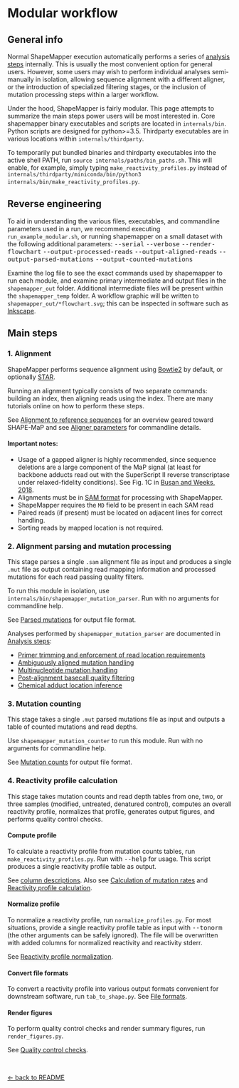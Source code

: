 <!---
NOTE:
If you're reading this, instead try opening README.html in a web browser 
or view this file from within the github repository website.

This is a github-flavored markdown file not meant to be easily readable.
-->

Modular workflow
================

General info
------------

Normal ShapeMapper execution automatically performs a series of
[analysis steps](analysis_steps.md) internally. This is usually the
most convenient option for general users. However, some users may wish
to perform individual analyses semi-manually in isolation,
allowing sequence alignment with a different aligner,
or the introduction of specialized filtering stages, or the inclusion of mutation
processing steps within a larger workflow.

Under the hood, ShapeMapper is fairly modular. This page attempts
to summarize the main steps power users will be most interested in.
Core shapemapper binary executables and scripts are located in `internals/bin`.
Python scripts are designed for python>=3.5. Thirdparty executables are in various
locations within `internals/thirdparty`.

To temporarily put bundled binaries and thirdparty executables
into the active shell PATH, run `source internals/paths/bin_paths.sh`. This
will enable, for example, simply typing `make_reactivity_profiles.py` instead of
`internals/thirdparty/miniconda/bin/python3 internals/bin/make_reactivity_profiles.py`.


Reverse engineering
-------------------

To aid in understanding the various files, executables, and commandline
parameters used in a run, we recommend executing `run_example_modular.sh`, or
running shapemapper on a small dataset with the following additional parameters:
<kbd>--serial</kbd>
<kbd>--verbose</kbd>
<kbd>--render-flowchart</kbd>
<kbd>--output-processed-reads</kbd>
<kbd>--output-aligned-reads</kbd>
<kbd>--output-parsed-mutations</kbd>
<kbd>--output-counted-mutations</kbd>

Examine the log file to see the exact commands used by shapemapper to run
each module, and examine primary intermediate and output files in the `shapemapper_out`
folder. Additional intermediate files will be present within the
`shapemapper_temp` folder. A workflow graphic will be written to `shapemapper_out/*flowchart.svg`;
this can be inspected in software such as [Inkscape](https://inkscape.org/).

Main steps
----------

### 1. Alignment

ShapeMapper performs sequence alignment using
[Bowtie2](http://bowtie-bio.sourceforge.net/bowtie2/index.shtml)
by default, or optionally
[STAR](https://github.com/alexdobin/STAR).

Running an alignment typically consists of two separate commands: building an index,
then aligning reads using the index. There are many tutorials online on how to
perform these steps.

See [Alignment to reference sequences](analysis_steps.md#alignment-to-reference-sequences)
for an overview geared toward SHAPE-MaP and see [Aligner parameters](analysis_steps.md#aligner-parameters)
for commandline details.

#### Important notes:

- Usage of a gapped aligner is highly recommended, since sequence deletions are
  a large component of the MaP signal (at least for backbone adducts read out with
  the SuperScript II reverse transcriptase under relaxed-fidelity conditions). See
  Fig. 1C in [Busan and Weeks, 2018](http://rnajournal.cshlp.org/content/early/2017/11/07/rna.061945.117).
- Alignments must be in [SAM format](https://github.com/samtools/hts-specs/raw/master/SAMv1.pdf)
  for processing with ShapeMapper.
- ShapeMapper requires the `MD` field to be present in each SAM read
- Paired reads (if present) must be located on adjacent lines for correct handling.
- Sorting reads by mapped location is not required.

### 2. Alignment parsing and mutation processing

This stage parses a single `.sam` alignment file as input and produces a single `.mut` file as output containing
read mapping information and processed mutations for each read passing quality filters.

To run this module in isolation, use `internals/bin/shapemapper_mutation_parser`. Run with
no arguments for commandline help.

See [Parsed mutations](file_formats.md#parsed-mutations) for output file format.

Analyses performed by `shapemapper_mutation_parser` are documented in
[Analysis steps](analysis_steps.md#analysis-steps):

- [Primer trimming and enforcement of read location requirements](analysis_steps.md#primer-trimming-and-enforcement-of-read-location-requirements)
- [Ambiguously aligned mutation handling](analysis_steps.md#ambiguously-aligned-mutation-handling)
- [Multinucleotide mutation handling](analysis_steps.md#multinucleotide-mutation-handling)
- [Post-alignment basecall quality filtering](analysis_steps.md#post-alignment-basecall-quality-filtering)
- [Chemical adduct location inference](analysis_steps.md#chemical-adduct-location-inference)

### 3. Mutation counting

This stage takes a single `.mut` parsed mutations file as input and outputs a table of
counted mutations and read depths.

Use `shapemapper_mutation_counter` to run this module. Run with no arguments
for commandline help.

See [Mutation counts](file_formats.md#mutation-counts) for output file format.

### 4. Reactivity profile calculation

This stage takes mutation counts and read depth tables from one, two, or three samples
(modified, untreated, denatured control), computes an overall reactivity profile, normalizes
that profile, generates output figures, and performs quality control checks.

#### Compute profile

To calculate a reactivity profile from mutation counts tables, run
`make_reactivity_profiles.py`. Run with <kbd>--help</kbd> for usage.
This script produces a single reactivity profile table as output.

See [column descriptions](file_formats.md#profile-format).
Also see [Calculation of mutation rates](analysis_steps.md#calculation-of-mutation-rates) and
[Reactivity profile calculation](analysis_steps.md#reactivity-profile-calculation-and-normalization).

#### Normalize profile

To normalize a reactivity profile, run `normalize_profiles.py`.
For most situations, provide a single reactivity profile table as input with
<kbd>--tonorm</kbd> (the other arguments can be safely ignored).
The file will be overwritten with added columns for normalized reactivity and reactivity stderr.

See [Reactivity profile normalization](analysis_steps.md#normalization).

#### Convert file formats

To convert a reactivity profile into various output formats convenient for
downstream software, run `tab_to_shape.py`.
See [File formats](file_formats.md#shape-format).

#### Render figures

To perform quality control checks and render summary figures, run
`render_figures.py`.

See [Quality control checks](analysis_steps.md#quality-control-checks).

&nbsp;&nbsp;&nbsp;&nbsp;

[← back to README](../README_RAW.md)
